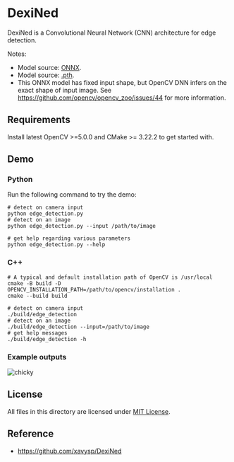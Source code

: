 # DexiNed

DexiNed is a Convolutional Neural Network (CNN) architecture for edge detection.

Notes:

- Model source: [ONNX](https://drive.google.com/file/d/1u_qXqXqaIP_SqdGaq4CbZyjzkZb02XTs/view).
- Model source: [.pth](https://drive.google.com/file/d/1V56vGTsu7GYiQouCIKvTWl5UKCZ6yCNu/view).
- This ONNX model has fixed input shape, but OpenCV DNN infers on the exact shape of input image. See https://github.com/opencv/opencv_zoo/issues/44 for more information.

## Requirements 
Install latest OpenCV >=5.0.0 and CMake >= 3.22.2 to get started with.

## Demo

### Python

Run the following command to try the demo:

```shell
# detect on camera input
python edge_detection.py
# detect on an image
python edge_detection.py --input /path/to/image

# get help regarding various parameters
python edge_detection.py --help
```

### C++

```shell
# A typical and default installation path of OpenCV is /usr/local
cmake -B build -D OPENCV_INSTALLATION_PATH=/path/to/opencv/installation .
cmake --build build

# detect on camera input
./build/edge_detection
# detect on an image
./build/edge_detection --input=/path/to/image
# get help messages
./build/edge_detection -h
```

### Example outputs

![chicky](./example_outputs/chicky_output.jpg)

## License

All files in this directory are licensed under [MIT License](./LICENSE).

## Reference

- https://github.com/xavysp/DexiNed